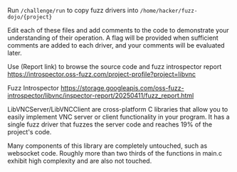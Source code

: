 Run `/challenge/run` to copy fuzz drivers into `/home/hacker/fuzz-dojo/{project}`

Edit each of these files and add comments to the code to demonstrate your understanding of their operation. A flag will be provided when sufficient comments are added to each driver, and your comments will be evaluated later.

Use (Report link) to browse the source code and fuzz introspector report https://introspector.oss-fuzz.com/project-profile?project=libvnc

Fuzz Introspector
https://storage.googleapis.com/oss-fuzz-introspector/libvnc/inspector-report/20250411/fuzz_report.html

LibVNCServer/LibVNCClient are cross-platform C libraries that allow you to easily implement VNC server or client functionality in your program. It has a single fuzz driver that fuzzes the server code and reaches 19% of the project's code.  

Many components of this library are completely untouched, such as websocket code.  Roughly more than two thirds of the functions in main.c exhibit high complexity and are also not touched.
